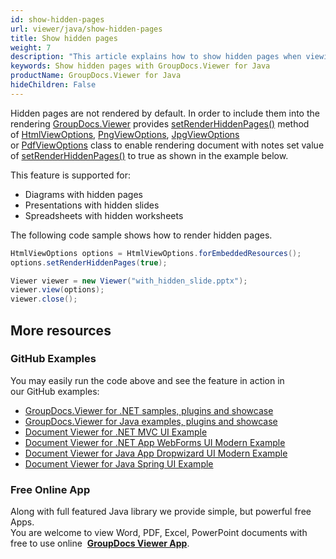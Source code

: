 ```yaml
---
id: show-hidden-pages
url: viewer/java/show-hidden-pages
title: Show hidden pages
weight: 7
description: "This article explains how to show hidden pages when viewing documents with GroupDocs.Viewer within your Java applications."
keywords: Show hidden pages with GroupDocs.Viewer for Java
productName: GroupDocs.Viewer for Java
hideChildren: False
---
```

Hidden pages are not rendered by default. In order to include them into the rendering [GroupDocs.Viewer](https://products.groupdocs.com/viewer/java) provides [setRenderHiddenPages()](https://apireference-qa.groupdocs.com/viewer/java/com.groupdocs.viewer.options/BaseViewOptions#setRenderHiddenPages(boolean)) method of [HtmlViewOptions](https://apireference.groupdocs.com/java/viewer/com.groupdocs.viewer.options/HtmlViewOptions), [PngViewOptions](https://apireference.groupdocs.com/java/viewer/com.groupdocs.viewer.options/PngViewOptions), [JpgViewOptions](https://apireference.groupdocs.com/java/viewer/com.groupdocs.viewer.options/JpgViewOptions) or [PdfViewOptions](https://apireference.groupdocs.com/java/viewer/com.groupdocs.viewer.options/PdfViewOptions) class to enable rendering document with notes set value of [setRenderHiddenPages()](https://apireference-qa.groupdocs.com/viewer/java/com.groupdocs.viewer.options/BaseViewOptions#setRenderHiddenPages(boolean)) to true as shown in the example below.

This feature is supported for:

*   Diagrams with hidden pages
*   Presentations with hidden slides
*   Spreadsheets with hidden worksheets

The following code sample shows how to render hidden pages.

```java
HtmlViewOptions options = HtmlViewOptions.forEmbeddedResources();
options.setRenderHiddenPages(true);

Viewer viewer = new Viewer("with_hidden_slide.pptx");
viewer.view(options);
viewer.close();
```

## More resources
### GitHub Examples
You may easily run the code above and see the feature in action in our GitHub examples:
*   [GroupDocs.Viewer for .NET samples, plugins and showcase](https://github.com/groupdocs-viewer/GroupDocs.Viewer-for-.NET)    
*   [GroupDocs.Viewer for Java examples, plugins and showcase](https://github.com/groupdocs-viewer/GroupDocs.Viewer-for-Java)    
*   [Document Viewer for .NET MVC UI Example](https://github.com/groupdocs-viewer/GroupDocs.Viewer-for-.NET-MVC)    
*   [Document Viewer for .NET App WebForms UI Modern Example](https://github.com/groupdocs-viewer/GroupDocs.Viewer-for-.NET-WebForms)    
*   [Document Viewer for Java App Dropwizard UI Modern Example](https://github.com/groupdocs-viewer/GroupDocs.Viewer-for-Java-Dropwizard)    
*   [Document Viewer for Java Spring UI Example](https://github.com/groupdocs-viewer/GroupDocs.Viewer-for-Java-Spring)
    
### Free Online App
Along with full featured Java library we provide simple, but powerful free Apps.  
You are welcome to view Word, PDF, Excel, PowerPoint documents with free to use online  **[GroupDocs Viewer App](https://products.groupdocs.app/viewer)**.